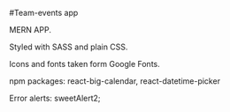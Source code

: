 #Team-events app

MERN APP.

Styled with SASS and plain CSS.

Icons and fonts taken form Google Fonts.

npm packages: react-big-calendar, react-datetime-picker

Error alerts: sweetAlert2;


